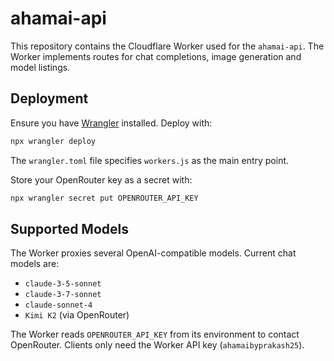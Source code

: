 # ahamai-api

This repository contains the Cloudflare Worker used for the `ahamai-api`.
The Worker implements routes for chat completions, image generation and
model listings.

## Deployment

Ensure you have [Wrangler](https://developers.cloudflare.com/workers/wrangler/)
installed. Deploy with:

```sh
npx wrangler deploy
```

The `wrangler.toml` file specifies `workers.js` as the main entry point.

Store your OpenRouter key as a secret with:

```sh
npx wrangler secret put OPENROUTER_API_KEY
```

## Supported Models

The Worker proxies several OpenAI-compatible models. Current chat models are:

- `claude-3-5-sonnet`
- `claude-3-7-sonnet`
- `claude-sonnet-4`
- `Kimi K2` (via OpenRouter)

The Worker reads `OPENROUTER_API_KEY` from its environment to contact
OpenRouter. Clients only need the Worker API key (`ahamaibyprakash25`).
